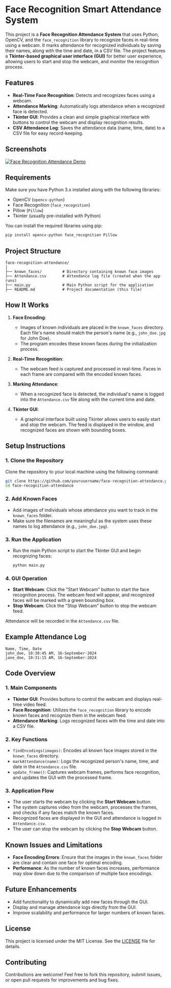 # Face Recognition Smart Attendance System 

This project is a **Face Recognition Attendance System** that uses Python, OpenCV, and the `face_recognition` library to recognize faces in real-time using a webcam. It marks attendance for recognized individuals by saving their names, along with the time and date, in a CSV file. The project features a **Tkinter-based graphical user interface (GUI)** for better user experience, allowing users to start and stop the webcam, and monitor the recognition process.

## Features
- **Real-Time Face Recognition**: Detects and recognizes faces using a webcam.
- **Attendance Marking**: Automatically logs attendance when a recognized face is detected.
- **Tkinter GUI**: Provides a clean and simple graphical interface with buttons to control the webcam and display recognition results.
- **CSV Attendance Log**: Saves the attendance data (name, time, date) to a CSV file for easy record-keeping.

## Screenshots
[![Face Recognition Attendance Demo](https://drive.google.com/file/d/1rnClwn5B7cu7UTW65r7HVkp5m7SsUasX/view?usp=drive_link)](https://drive.google.com/file/d/1l-v7qEI51JNRo7ckTZLguMsfe5bTeKbd/view?usp=drive_link)

## Requirements

Make sure you have Python 3.x installed along with the following libraries:

- OpenCV (`opencv-python`)
- Face Recognition (`face_recognition`)
- Pillow (`Pillow`)
- Tkinter (usually pre-installed with Python)

You can install the required libraries using pip:
```bash
pip install opencv-python face_recognition Pillow
```

## Project Structure

```plaintext
face-recognition-attendance/
│
├── known_faces/         # Directory containing known face images
├── Attendance.csv       # Attendance log file (created when the app runs)
├── main.py              # Main Python script for the application
├── README.md            # Project documentation (this file)
```

## How It Works

1. **Face Encoding**:
   - Images of known individuals are placed in the `known_faces` directory. Each file's name should match the person's name (e.g., `john_doe.jpg` for John Doe).
   - The program encodes these known faces during the initialization process.

2. **Real-Time Recognition**:
   - The webcam feed is captured and processed in real-time. Faces in each frame are compared with the encoded known faces.
   
3. **Marking Attendance**:
   - When a recognized face is detected, the individual's name is logged into the `Attendance.csv` file along with the current time and date.

4. **Tkinter GUI**:
   - A graphical interface built using Tkinter allows users to easily start and stop the webcam. The feed is displayed in the window, and recognized faces are shown with bounding boxes.

## Setup Instructions

### 1. Clone the Repository

Clone the repository to your local machine using the following command:

```bash
git clone https://github.com/yourusername/face-recognition-attendance.git
cd face-recognition-attendance
```

### 2. Add Known Faces

- Add images of individuals whose attendance you want to track in the `known_faces` folder.
- Make sure the filenames are meaningful as the system uses these names to log attendance (e.g., `john_doe.jpg`).

### 3. Run the Application

- Run the main Python script to start the Tkinter GUI and begin recognizing faces:
   ```bash
   python main.py
   ```

### 4. GUI Operation

- **Start Webcam**: Click the "Start Webcam" button to start the face recognition process. The webcam feed will appear, and recognized faces will be marked with a green bounding box.
- **Stop Webcam**: Click the "Stop Webcam" button to stop the webcam feed.

Attendance will be recorded in the `Attendance.csv` file.

## Example Attendance Log

```csv
Name, Time, Date
john_doe, 10:30:45 AM, 16-September-2024
jane_doe, 10:31:15 AM, 16-September-2024
```

## Code Overview

### 1. **Main Components**
- **Tkinter GUI**: Provides buttons to control the webcam and displays real-time video feed.
- **Face Recognition**: Utilizes the `face_recognition` library to encode known faces and recognize them in the webcam feed.
- **Attendance Marking**: Logs recognized faces with the time and date into a CSV file.

### 2. **Key Functions**

- `findEncodings(images)`: Encodes all known face images stored in the `known_faces` directory.
- `markAttendance(name)`: Logs the recognized person's name, time, and date in the `Attendance.csv` file.
- `update_frame()`: Captures webcam frames, performs face recognition, and updates the GUI with the processed frame.

### 3. **Application Flow**
- The user starts the webcam by clicking the **Start Webcam** button.
- The system captures video from the webcam, processes the frames, and checks if any faces match the known faces.
- Recognized faces are displayed in the GUI and attendance is logged in `Attendance.csv`.
- The user can stop the webcam by clicking the **Stop Webcam** button.

## Known Issues and Limitations
- **Face Encoding Errors**: Ensure that the images in the `known_faces` folder are clear and contain one face for optimal encoding.
- **Performance**: As the number of known faces increases, performance may slow down due to the comparison of multiple face encodings.

## Future Enhancements
- Add functionality to dynamically add new faces through the GUI.
- Display and manage attendance logs directly from the GUI.
- Improve scalability and performance for larger numbers of known faces.

## License

This project is licensed under the MIT License. See the [LICENSE](LICENSE) file for details.

## Contributing

Contributions are welcome! Feel free to fork this repository, submit issues, or open pull requests for improvements and bug fixes.

